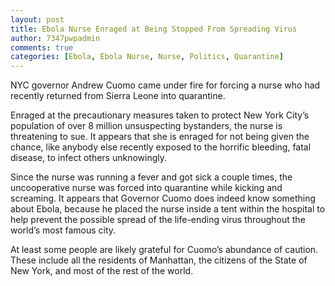 ```yaml
---
layout: post
title: Ebola Nurse Enraged at Being Stopped From Spreading Virus
author: 7347pwpadmin
comments: true
categories: [Ebola, Ebola Nurse, Nurse, Politics, Quarantine]
---
```

NYC governor Andrew Cuomo came under fire for forcing a nurse who had recently returned from Sierra Leone into quarantine.

Enraged at the precautionary measures taken to protect New York City’s population of over 8 million unsuspecting bystanders, the nurse is threatening to sue. It appears that she is enraged for not being given the chance, like anybody else recently exposed to the horrific bleeding, fatal disease, to infect others unknowingly.

Since the nurse was running a fever and got sick a couple times, the uncooperative nurse was forced into quarantine while kicking and screaming. It appears that Governor Cuomo does indeed know something about Ebola, because he placed the nurse inside a tent within the hospital to help prevent the possible spread of the life-ending virus throughout the world’s most famous city.

At least some people are likely grateful for Cuomo’s abundance of caution. These include all the residents of Manhattan, the citizens of the State of New York, and most of the rest of the world.
